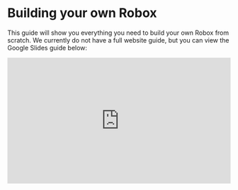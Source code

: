 # Building your own Robox
This guide will show you everything you need to build your own Robox from scratch. We currently do not have a full website guide, but you can view the Google Slides guide below:
<iframe src="https://docs.google.com/presentation/d/e/2PACX-1vQagpVpIAgb5miB7PjaYKWlYfkpdZjOQm0MIkRPe0iYE_6VloKwofiRhAoRHUn8BmIeXdepCGHqqHbK/embed?start=true&loop=true&delayms=60000" frameborder="0" allowfullscreen="true" mozallowfullscreen="true" webkitallowfullscreen="true" style="width:100%;aspect-ratio:16/9;"></iframe>
